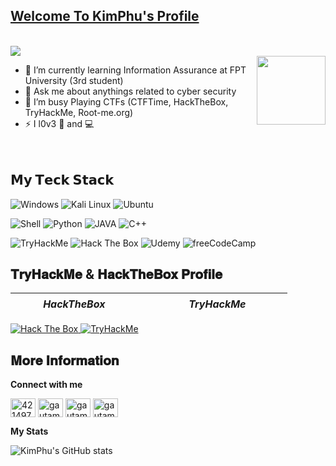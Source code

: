 ##  [Welcome To KimPhu's Profile](w4rf0t.github.io)
<a href="https://w4rf0t.github.io"><p align="left"><br> <img src="https://komarev.com/ghpvc/?username=w4rf0t" /></a><br>
<a href="w4rf0t.github.io"><img src="https://media.giphy.com/media/SWoSkN6DxTszqIKEqv/giphy.gif" align="right" height="110" /></a>

- 🌱 I’m currently learning Information Assurance at FPT University (3rd student) 		
- 💬 Ask me about anythings related to cyber security
- 🔭 I’m busy Playing CTFs (CTFTime, HackTheBox, TryHackMe, Root-me.org)
- ⚡ I l0v3 🏀 and 💻	
<br></br>


## 𝗠𝘆 𝗧𝗲𝗰𝗸 𝗦𝘁𝗮𝗰𝗸


![Windows](https://img.shields.io/static/v1?style=for-the-badge&message=Windows&color=0078D6&logo=Windows&logoColor=FFFFFF&label=)
![Kali Linux](https://img.shields.io/static/v1?style=for-the-badge&message=Kali+Linux&color=557C94&logo=Kali+Linux&logoColor=FFFFFF&label=)
![Ubuntu](https://img.shields.io/static/v1?style=for-the-badge&message=Ubuntu&color=E95420&logo=Ubuntu&logoColor=FFFFFF&label=)


![Shell](https://img.shields.io/static/v1?style=for-the-badge&message=Shell&color=222222&logo=Shell&logoColor=FFD500&label=)
![Python](https://img.shields.io/static/v1?style=for-the-badge&message=Python&color=3776AB&logo=Python&logoColor=FFFFFF&label=)
![JAVA](https://img.shields.io/badge/Java-ED8B00?style=for-the-badge&logo=java&logoColor=white)
![C++](https://img.shields.io/static/v1?style=for-the-badge&message=C%2B%2B&color=00599C&logo=C%2B%2B&logoColor=FFFFFF&label=)



![TryHackMe](https://img.shields.io/static/v1?style=for-the-badge&message=TryHackMe&color=212C42&logo=TryHackMe&logoColor=FFFFFF&label=)
![Hack The Box](https://img.shields.io/static/v1?style=for-the-badge&message=Hack+The+Box&color=222222&logo=Hack+The+Box&logoColor=9FEF00&label=)
![Udemy](https://img.shields.io/static/v1?style=for-the-badge&message=Udemy&color=A435F0&logo=Udemy&logoColor=FFFFFF&label=)
![freeCodeCamp](https://img.shields.io/static/v1?style=for-the-badge&message=freeCodeCamp&color=0A0A23&logo=freeCodeCamp&logoColor=FFFFFF&label=)

## 𝐓𝐫𝐲𝐇𝐚𝐜𝐤𝐌𝐞 & 𝐇𝐚𝐜𝐤𝐓𝐡𝐞𝐁𝐨𝐱 𝐏𝐫𝐨𝐟𝐢𝐥𝐞

| ***ㅤㅤㅤHackTheBoxㅤㅤㅤㅤ*** | ***ㅤㅤㅤㅤTryHackMeㅤㅤㅤㅤ*** |
|----------------- | --------------- | 
<a href = "https://app.hackthebox.com/users/771097" target="_blank" rel="noopener noreferrer" align="right">
 <img src="http://www.hackthebox.eu/badge/image/771097" alt="Hack The Box">
</a>
  <a href = "https://www.tryhackme.com/p/warfot" target="_blank" rel="noopener noreferrer" align="left">
 <img src="https://tryhackme-badges.s3.amazonaws.com/warfot.png" alt="TryHackMe">
</a> 









## 𝐌𝐨𝐫𝐞 𝐈𝐧𝐟𝐨𝐫𝐦𝐚𝐭𝐢𝐨𝐧

**Connect with me**
<p align="left">
<a href="https://fb.com/w4rf0t"  target="_blank" rel="noopener noreferrer"><img align="center" src="https://raw.githubusercontent.com/rahuldkjain/github-profile-readme-generator/master/src/images/icons/Social/facebook.svg" alt="4214976" height="30" width="40" /></a>
<a href="https://instagram.com/phukim_h"  target="_blank" rel="noopener noreferrer"><img align="center" src="https://raw.githubusercontent.com/rahuldkjain/github-profile-readme-generator/master/src/images/icons/Social/instagram.svg" alt="gautamkrishnar" height="30" width="40" /></a>
<a href="https://linkedin.com/in/hoàng-kim-phú-21a22017a"  target="_blank" rel="noopener noreferrer"><img align="center" src="https://raw.githubusercontent.com/rahuldkjain/github-profile-readme-generator/master/src/images/icons/Social/linked-in-alt.svg" alt="gautamkrishnar" height="30" width="40" /></a>
<a href="https://medium.com/@hoangkimphu"  target="_blank" rel="noopener noreferrer"><img align="center" src="https://github.com/rahuldkjain/github-profile-readme-generator/blob/master/src/images/icons/Social/medium.svg" alt="gautamkrishnar" height="30" width="40" /></a>  

**My Stats**

 ![KimPhu's GitHub stats](https://github-readme-stats.vercel.app/api?username=w4rf0t&show_icons=true&theme=tokyonight)
